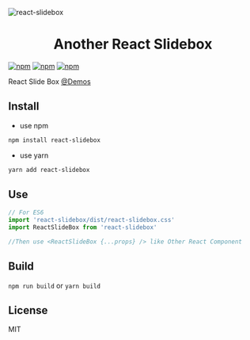 ![react-slidebox](https://i.loli.net/2018/10/27/5bd3e28460956.gif)
<h1 align="center">Another React Slidebox</h1>

[![npm](https://img.shields.io/npm/v/react-slidebox.svg?style=flat-square)](https://www.npmjs.com/package/react-slidebox)
[![npm](https://img.shields.io/npm/l/react-slidebox.svg?style=flat-square)](https://github.com/anapopo/react-slidebox/blob/master/LICENSE)
[![npm](https://img.shields.io/npm/dt/react-slidebox.svg?style=flat-square)](https://www.npmjs.com/package/react-slidebox)

React Slide Box [@Demos](https://anapopo.github.io/react-slidebox/)

## Install
+ use npm
```bash
npm install react-slidebox
```
+ use yarn 
```bash
yarn add react-slidebox
```

## Use
```javascript
// For ES6
import 'react-slidebox/dist/react-slidebox.css'
import ReactSlideBox from 'react-slidebox'

//Then use <ReactSlideBox {...props} /> like Other React Component

```
## Build
`npm run build` or `yarn build`

## License
MIT

